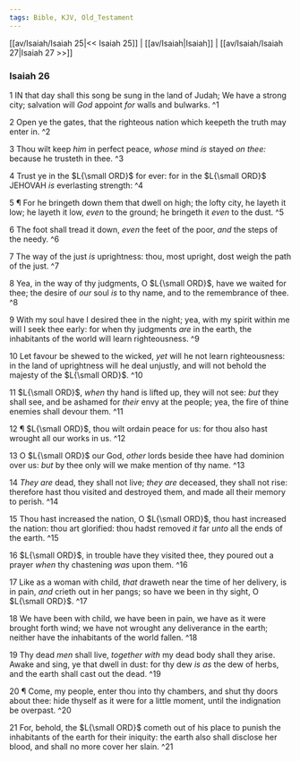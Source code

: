 ```yaml
---
tags: Bible, KJV, Old_Testament
---
```


[[av/Isaiah/Isaiah 25|<< Isaiah 25]] | [[av/Isaiah|Isaiah]] | [[av/Isaiah/Isaiah 27|Isaiah 27 >>]]

### Isaiah 26

1 IN that day shall this song be sung in the land of Judah; We have a strong city; salvation will _God_ appoint _for_ walls and bulwarks. ^1

2 Open ye the gates, that the righteous nation which keepeth the truth may enter in. ^2

3 Thou wilt keep _him_ in perfect peace, _whose_ mind _is_ stayed _on_ _thee:_ because he trusteth in thee. ^3

4 Trust ye in the $L{\small ORD}$ for ever: for in the $L{\small ORD}$ JEHOVAH _is_ everlasting strength: ^4

5 ¶ For he bringeth down them that dwell on high; the lofty city, he layeth it low; he layeth it low, _even_ to the ground; he bringeth it _even_ to the dust. ^5

6 The foot shall tread it down, _even_ the feet of the poor, _and_ the steps of the needy. ^6

7 The way of the just _is_ uprightness: thou, most upright, dost weigh the path of the just. ^7

8 Yea, in the way of thy judgments, O $L{\small ORD}$, have we waited for thee; the desire of _our_ soul _is_ to thy name, and to the remembrance of thee. ^8

9 With my soul have I desired thee in the night; yea, with my spirit within me will I seek thee early: for when thy judgments _are_ in the earth, the inhabitants of the world will learn righteousness. ^9

10 Let favour be shewed to the wicked, _yet_ will he not learn righteousness: in the land of uprightness will he deal unjustly, and will not behold the majesty of the $L{\small ORD}$. ^10

11 $L{\small ORD}$, _when_ thy hand is lifted up, they will not see: _but_ they shall see, and be ashamed for _their_ envy at the people; yea, the fire of thine enemies shall devour them. ^11

12 ¶ $L{\small ORD}$, thou wilt ordain peace for us: for thou also hast wrought all our works in us. ^12

13 O $L{\small ORD}$ our God, _other_ lords beside thee have had dominion over us: _but_ by thee only will we make mention of thy name. ^13

14 _They_ _are_ dead, they shall not live; _they_ _are_ deceased, they shall not rise: therefore hast thou visited and destroyed them, and made all their memory to perish. ^14

15 Thou hast increased the nation, O $L{\small ORD}$, thou hast increased the nation: thou art glorified: thou hadst removed _it_ far _unto_ all the ends of the earth. ^15

16 $L{\small ORD}$, in trouble have they visited thee, they poured out a prayer _when_ thy chastening _was_ upon them. ^16

17 Like as a woman with child, _that_ draweth near the time of her delivery, is in pain, _and_ crieth out in her pangs; so have we been in thy sight, O $L{\small ORD}$. ^17

18 We have been with child, we have been in pain, we have as it were brought forth wind; we have not wrought any deliverance in the earth; neither have the inhabitants of the world fallen. ^18

19 Thy dead _men_ shall live, _together_ _with_ my dead body shall they arise. Awake and sing, ye that dwell in dust: for thy dew _is_ _as_ the dew of herbs, and the earth shall cast out the dead. ^19

20 ¶ Come, my people, enter thou into thy chambers, and shut thy doors about thee: hide thyself as it were for a little moment, until the indignation be overpast. ^20

21 For, behold, the $L{\small ORD}$ cometh out of his place to punish the inhabitants of the earth for their iniquity: the earth also shall disclose her blood, and shall no more cover her slain. ^21
